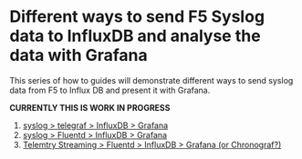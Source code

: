 # Different ways to send F5 Syslog data to InfluxDB and analyse the data with Grafana

This series of how to guides will demonstrate different ways to send syslog data from F5 to Influx DB and present it with Grafana.

__CURRENTLY THIS IS WORK IN PROGRESS__

1. [syslog > telegraf > InfluxDB > Grafana](Send_F5_Syslog_Data_to_telegraf.md)
2. [syslog > Fluentd > InfluxDB > Grafana](Send_F5_Syslog_Data_to_Fluentd.md)
3. [Telemtry Streaming > Fluentd > InfluxDB > Grafana (or Chronograf?)](Send_F5_TS_Data_to_Fluentd)
